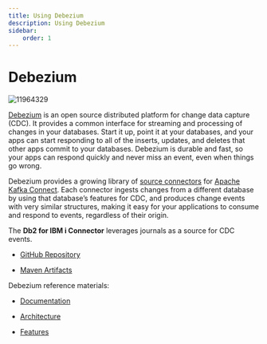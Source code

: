 ```yaml
---
title: Using Debezium
description: Using Debezium
sidebar:
    order: 1
---
```


# Debezium

![11964329](https://github.com/user-attachments/assets/7473ce0d-5b18-46cd-aef3-d61772b1b863)

[Debezium](https://debezium.io/) is an open source distributed platform for change data capture (CDC). It provides a common interface for streaming and processing of changes in your databases. Start it up, point it at your databases, and your apps can start responding to all of the inserts, updates, and deletes that other apps commit to your databases. Debezium is durable and fast, so your apps can respond quickly and never miss an event, even when things go wrong.

Debezium provides a growing library of [source connectors](https://debezium.io/documentation/reference/stable/connectors/index.html) for [Apache Kafka Connect](https://kafka.apache.org/documentation/#connect). Each connector ingests changes from a different database by using that database’s features for CDC, and produces change events with very similar structures, making it easy for your applications to consume and respond to events, regardless of their origin.

The **Db2 for IBM i Connector** leverages journals as a source for CDC events.

- [GitHub Repository](https://github.com/debezium/debezium-connector-ibmi)

- [Maven Artifacts](https://central.sonatype.com/artifact/io.debezium/debezium-connector-ibmi)

Debezium reference materials:

- [Documentation](https://debezium.io/documentation/)

- [Architecture](https://debezium.io/documentation/reference/stable/architecture.html)

- [Features](https://debezium.io/documentation/reference/stable/features.html)